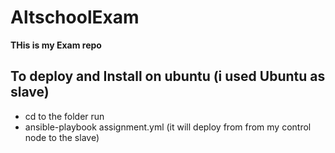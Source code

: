 # AltschoolExam
**THis is my Exam repo**
## To deploy and Install on ubuntu (i used Ubuntu as slave)
- cd to the folder
run
- ansible-playbook assignment.yml
(it will deploy from from my control node to the slave) 
